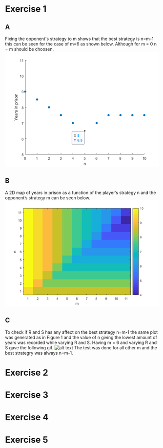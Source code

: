 # Exercise 1
## A
Fixing the opponent's strategy to m shows that the best strategy is n=m-1 
this can be seen for the case of m=6 as shown below. Although for m = 0 
n = m should be choosen.
![alt text](https://github.com/mattias-wiberg/FIM750-Simulation-of-complex-systems/blob/main/Excercise%2013/1/a.png?raw=true)
## B
A 2D map of years in prison as a function of the player’s strategy n and 
the opponent’s strategy m can be seen below.
![alt text](https://github.com/mattias-wiberg/FIM750-Simulation-of-complex-systems/blob/main/Excercise%2013/1/b.png?raw=true)
## C
To check if R and S has any affect on the best strategy n=m-1 the same plot 
was generated as in Figure 1 and the value of n giving the lowest amount of 
years was recorded while varying R and S. Having m = 6 and varying R and S 
gave the following gif.
![alt text](https://github.com/mattias-wiberg/FIM750-Simulation-of-complex-systems/blob/main/Excercise%2013/1/c.png?raw=true)
The test was done for all other m and the best strategry was always n=m-1.
# Exercise 2

# Exercise 3

# Exercise 4

# Exercise 5
